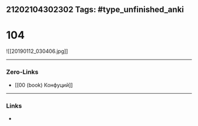 21202104302302
Tags: #type_unfinished_anki 
---
# 104

![[20190112_030406.jpg]]

---
### Zero-Links
- [[00 (book) Конфуций]]
---
### Links
-